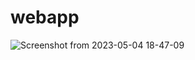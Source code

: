 # webapp

![Screenshot from 2023-05-04 18-47-09](https://user-images.githubusercontent.com/33414899/236235592-8552a195-79ca-48c1-9da2-876501a5ff2b.png)
